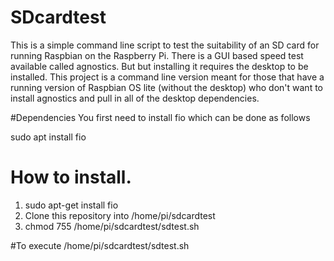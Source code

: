 # SDcardtest

This is a simple command line script to test the suitability of an SD card for running Raspbian on the Raspberry Pi. There is a GUI based speed test available called agnostics. But but installing it requires the desktop to be installed. This project is a command line version meant for those that have a running version of Raspbian OS lite (without the desktop) who don't want to install agnostics and pull in all of the desktop dependencies.

#Dependencies
You first need to install fio which can be done as follows

sudo apt install fio

# How to install.
1. sudo apt-get install fio
2. Clone this repository into /home/pi/sdcardtest
3. chmod 755 /home/pi/sdcardtest/sdtest.sh

#To execute
/home/pi/sdcardtest/sdtest.sh
